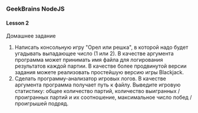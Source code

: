 ### GeekBrains NodeJS

#### Lesson 2

Домашнее задание
1. Написать консольную игру "Орел или решка", в которой надо будет угадывать выпадающее число (1 или 2). В качестве аргумента программа может принимать имя файла для логирования результатов каждой партии. В качестве более продвинутой версии задания можете реализовать простейшую версию игры Blackjack.
2. Сделать программу-анализатор игровых логов. В качестве аргумента программа получает путь к файлу. Выведите игровую статистику: общее количество партий, количество выигранных / проигранных партий и их соотношение, максимальное число побед / проигрышей подряд.
